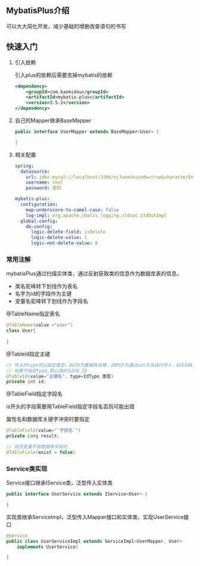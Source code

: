 ## MybatisPlus介绍

可以大大简化开发，减少基础的增删改查语句的书写

## 快速入门

1. 引入依赖

   引入plus的依赖后需要去掉mybatis的依赖

   ```xml
   <dependency>
       <groupId>com.baomidou</groupId>
       <artifactId>mybatis-plus</artifactId>
       <version>3.5.2</version>
   </dependency>
   ```

   

2. 自己的Mapper继承BaseMapper

   ```java
   public interface UserMapper extends BaseMapper<User> {
   
   }
   ```

3. 相关配置

   ```yaml
   spring:
     datasource:
       url: jdbc:mysql://localhost:3306/oj?useUnicode=true&characterEncoding=utf-8&useSSL=false&serverTimezone=Asia/Shanghai
       username: root
       password: 密码
   
   mybatis-plus:
     configuration:
       map-underscore-to-camel-case: false
       log-impl: org.apache.ibatis.logging.stdout.StdOutImpl
     global-config:
       db-config:
         logic-delete-field: isDelete
         logic-delete-value: 1
         logic-not-delete-value: 0
   ```

### 常用注解

mybatisPlus通过扫描实体类，通过反射获取类的信息作为数据库表的信息。

- 类名驼峰转下划线作为表名
- 名字为id的字段作为主键
- 变量名驼峰转下划线作为字段名

@TableName指定表名

```java
@TableName(value ="user")
class User{
    
}
```

@TableId指定主键

```java
// 传入的type可以指定类型，AUTO为数据库自增，INPUT为通过set方法自行传入，ASSIGN_ID为通过IdentifierGenerator接口的nextId来生成Id，默认实现是雪花算法
// 如果不指定type,默认是ASSIGN_ID
@TableId(value="主键名", type=IdType.类型)
private int id;

```

@TableField指定字段名

is开头的字段需要用TableField指定字段名否则可能出错

属性名和数据库关键字冲突时要指定

```java
@TableField(value="`字段名`")
private Long result;

// 成员变量不是数据库字段时
@TableFiele(exist = false)
```

### Service类实现

Service接口继承IService类，泛型传入实体类

```java
public interface UserService extends IService<User> {

}
```



实现类继承ServiceImpl，泛型传入Mapper接口和实体类，实现UserService接口

```java
@Service
public class UserServiceImpl extends ServiceImpl<UserMapper, User>
    implements UserService{

}

```


